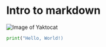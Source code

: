 # Intro to markdown
![Image of Yaktocat](https://octodex.github.com/images/yaktocat.png)
```python
print("Hello, World!)
```
